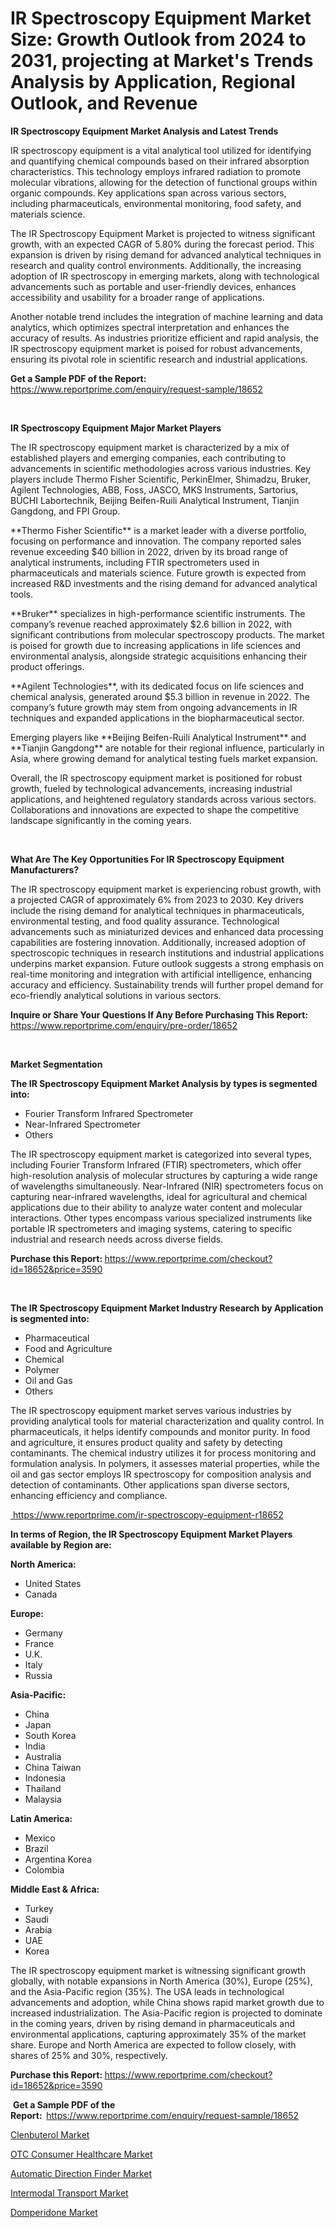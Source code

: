<p><h1>IR Spectroscopy Equipment Market Size: Growth Outlook from 2024 to 2031, projecting at Market's Trends Analysis by Application, Regional Outlook, and Revenue</h1></p><p><strong>IR Spectroscopy Equipment Market Analysis and Latest Trends</strong></p>
<p><p>IR spectroscopy equipment is a vital analytical tool utilized for identifying and quantifying chemical compounds based on their infrared absorption characteristics. This technology employs infrared radiation to promote molecular vibrations, allowing for the detection of functional groups within organic compounds. Key applications span across various sectors, including pharmaceuticals, environmental monitoring, food safety, and materials science.</p><p>The IR Spectroscopy Equipment Market is projected to witness significant growth, with an expected CAGR of 5.80% during the forecast period. This expansion is driven by rising demand for advanced analytical techniques in research and quality control environments. Additionally, the increasing adoption of IR spectroscopy in emerging markets, along with technological advancements such as portable and user-friendly devices, enhances accessibility and usability for a broader range of applications.</p><p>Another notable trend includes the integration of machine learning and data analytics, which optimizes spectral interpretation and enhances the accuracy of results. As industries prioritize efficient and rapid analysis, the IR spectroscopy equipment market is poised for robust advancements, ensuring its pivotal role in scientific research and industrial applications.</p></p>
<p><strong>Get a Sample PDF of the Report:&nbsp;</strong> <a href="https://www.reportprime.com/enquiry/request-sample/18652?utm_campaign=34&utm_medium=2&utm_source=Github&utm_content=ia&utm_term=21112024&utm_id=ir-spectroscopy-equipment">https://www.reportprime.com/enquiry/request-sample/18652</a></p>
<p>&nbsp;</p>
<p><strong>IR Spectroscopy Equipment Major Market Players</strong></p>
<p><p>The IR spectroscopy equipment market is characterized by a mix of established players and emerging companies, each contributing to advancements in scientific methodologies across various industries. Key players include Thermo Fisher Scientific, PerkinElmer, Shimadzu, Bruker, Agilent Technologies, ABB, Foss, JASCO, MKS Instruments, Sartorius, BÜCHI Labortechnik, Beijing Beifen-Ruili Analytical Instrument, Tianjin Gangdong, and FPI Group.</p><p>**Thermo Fisher Scientific** is a market leader with a diverse portfolio, focusing on performance and innovation. The company reported sales revenue exceeding $40 billion in 2022, driven by its broad range of analytical instruments, including FTIR spectrometers used in pharmaceuticals and materials science. Future growth is expected from increased R&D investments and the rising demand for advanced analytical tools.</p><p>**Bruker** specializes in high-performance scientific instruments. The company’s revenue reached approximately $2.6 billion in 2022, with significant contributions from molecular spectroscopy products. The market is poised for growth due to increasing applications in life sciences and environmental analysis, alongside strategic acquisitions enhancing their product offerings.</p><p>**Agilent Technologies**, with its dedicated focus on life sciences and chemical analysis, generated around $5.3 billion in revenue in 2022. The company’s future growth may stem from ongoing advancements in IR techniques and expanded applications in the biopharmaceutical sector.</p><p>Emerging players like **Beijing Beifen-Ruili Analytical Instrument** and **Tianjin Gangdong** are notable for their regional influence, particularly in Asia, where growing demand for analytical testing fuels market expansion.</p><p>Overall, the IR spectroscopy equipment market is positioned for robust growth, fueled by technological advancements, increasing industrial applications, and heightened regulatory standards across various sectors. Collaborations and innovations are expected to shape the competitive landscape significantly in the coming years.</p></p>
<p>&nbsp;</p>
<p><strong>What Are The Key Opportunities For IR Spectroscopy Equipment Manufacturers?</strong></p>
<p><p>The IR spectroscopy equipment market is experiencing robust growth, with a projected CAGR of approximately 6% from 2023 to 2030. Key drivers include the rising demand for analytical techniques in pharmaceuticals, environmental testing, and food quality assurance. Technological advancements such as miniaturized devices and enhanced data processing capabilities are fostering innovation. Additionally, increased adoption of spectroscopic techniques in research institutions and industrial applications underpins market expansion. Future outlook suggests a strong emphasis on real-time monitoring and integration with artificial intelligence, enhancing accuracy and efficiency. Sustainability trends will further propel demand for eco-friendly analytical solutions in various sectors.</p></p>
<p><strong>Inquire or Share Your Questions If Any Before Purchasing This Report:</strong> <a href="https://www.reportprime.com/enquiry/pre-order/18652?utm_campaign=34&utm_medium=2&utm_source=Github&utm_content=ia&utm_term=21112024&utm_id=ir-spectroscopy-equipment">https://www.reportprime.com/enquiry/pre-order/18652</a></p>
<p>&nbsp;</p>
<p><strong>Market Segmentation</strong></p>
<p><strong>The IR Spectroscopy Equipment Market Analysis by types is segmented into:</strong></p>
<p><ul><li>Fourier Transform Infrared Spectrometer</li><li>Near-Infrared Spectrometer</li><li>Others</li></ul></p>
<p><p>The IR spectroscopy equipment market is categorized into several types, including Fourier Transform Infrared (FTIR) spectrometers, which offer high-resolution analysis of molecular structures by capturing a wide range of wavelengths simultaneously. Near-Infrared (NIR) spectrometers focus on capturing near-infrared wavelengths, ideal for agricultural and chemical applications due to their ability to analyze water content and molecular interactions. Other types encompass various specialized instruments like portable IR spectrometers and imaging systems, catering to specific industrial and research needs across diverse fields.</p></p>
<p><strong>Purchase this Report:&nbsp;</strong><a href="https://www.reportprime.com/checkout?id=18652&price=3590&utm_campaign=34&utm_medium=2&utm_source=Github&utm_content=ia&utm_term=21112024&utm_id=ir-spectroscopy-equipment">https://www.reportprime.com/checkout?id=18652&price=3590</a></p>
<p>&nbsp;</p>
<p><strong>The IR Spectroscopy Equipment Market Industry Research by Application is segmented into:</strong></p>
<p><ul><li>Pharmaceutical</li><li>Food and Agriculture</li><li>Chemical</li><li>Polymer</li><li>Oil and Gas</li><li>Others</li></ul></p>
<p><p>The IR spectroscopy equipment market serves various industries by providing analytical tools for material characterization and quality control. In pharmaceuticals, it helps identify compounds and monitor purity. In food and agriculture, it ensures product quality and safety by detecting contaminants. The chemical industry utilizes it for process monitoring and formulation analysis. In polymers, it assesses material properties, while the oil and gas sector employs IR spectroscopy for composition analysis and detection of contaminants. Other applications span diverse sectors, enhancing efficiency and compliance.</p></p>
<p><a href="https://www.reportprime.com/ir-spectroscopy-equipment-r18652?utm_campaign=34&utm_medium=2&utm_source=Github&utm_content=ia&utm_term=21112024&utm_id=ir-spectroscopy-equipment">&nbsp;https://www.reportprime.com/ir-spectroscopy-equipment-r18652</a></p>
<p><strong>In terms of Region, the IR Spectroscopy Equipment Market Players available by Region are:</strong></p>
<p>
    <p> <strong> North America: </strong>
        <ul>
            <li>United States</li>
            <li>Canada</li>
        </ul>
        </p> 
    <p> <strong> Europe: </strong>
        <ul>
            <li>Germany</li>
            <li>France</li>
            <li>U.K.</li>
            <li>Italy</li>
            <li>Russia</li>
        </ul>
        </p> 
    <p> <strong> Asia-Pacific: </strong>
        <ul>
            <li>China</li>
            <li>Japan</li>
            <li>South Korea</li>
            <li>India</li>
            <li>Australia</li>
            <li>China Taiwan</li>
            <li>Indonesia</li>
            <li>Thailand</li>
            <li>Malaysia</li>
        </ul>
        </p> 
    <p> <strong> Latin America: </strong>
        <ul>
            <li>Mexico</li>
            <li>Brazil</li>
            <li>Argentina Korea</li>
            <li>Colombia</li>
        </ul>
        </p> 
    <p> <strong> Middle East & Africa: </strong>
        <ul>
            <li>Turkey</li>
            <li>Saudi</li>
            <li>Arabia</li>
            <li>UAE</li>
            <li>Korea</li>
        </ul>
    </p>
    </p>
<p><p>The IR spectroscopy equipment market is witnessing significant growth globally, with notable expansions in North America (30%), Europe (25%), and the Asia-Pacific region (35%). The USA leads in technological advancements and adoption, while China shows rapid market growth due to increased industrialization. The Asia-Pacific region is projected to dominate in the coming years, driven by rising demand in pharmaceuticals and environmental applications, capturing approximately 35% of the market share. Europe and North America are expected to follow closely, with shares of 25% and 30%, respectively.</p></p>
<p><strong>Purchase this Report: </strong><a href="https://www.reportprime.com/checkout?id=18652&price=3590&utm_campaign=34&utm_medium=2&utm_source=Github&utm_content=ia&utm_term=21112024&utm_id=ir-spectroscopy-equipment">https://www.reportprime.com/checkout?id=18652&price=3590</a></p>
<p>&nbsp;<strong>Get a Sample PDF of the Report:&nbsp;&nbsp;</strong><a href="https://www.reportprime.com/enquiry/request-sample/18652?utm_campaign=34&utm_medium=2&utm_source=Github&utm_content=ia&utm_term=21112024&utm_id=ir-spectroscopy-equipment">https://www.reportprime.com/enquiry/request-sample/18652</a></p>
<p><strong></strong></p>
<p><p><a href="https://issuu.com/reportprime-2/docs/clenbuterol-market-size-2030.pptx_446a5029a9b69d?utm_campaign=34&utm_medium=2&utm_source=Github&utm_content=ia&utm_term=21112024&utm_id=ir-spectroscopy-equipment">Clenbuterol Market</a></p><p><a href="https://www.linkedin.com/pulse/otc-consumer-healthcare-market-progressan-anticipated-compound-4aele?utm_campaign=34&utm_medium=2&utm_source=Github&utm_content=ia&utm_term=21112024&utm_id=ir-spectroscopy-equipment">OTC Consumer Healthcare Market</a></p><p><a href="https://github.com/mabutironaldo/Market-Research-Report-List-6/blob/main/automatic-direction-finder-market.md?utm_campaign=34&utm_medium=2&utm_source=Github&utm_content=ia&utm_term=21112024&utm_id=ir-spectroscopy-equipment">Automatic Direction Finder Market</a></p><p><a href="https://www.linkedin.com/pulse/intermodal-transportmarket-size-trends-growth-rate-143-jsuce?utm_campaign=34&utm_medium=2&utm_source=Github&utm_content=ia&utm_term=21112024&utm_id=ir-spectroscopy-equipment">Intermodal Transport Market</a></p><p><a href="https://issuu.com/reportprime-2/docs/domperidone-market-size-2030.pptx_393b51f6fae3b0?utm_campaign=34&utm_medium=2&utm_source=Github&utm_content=ia&utm_term=21112024&utm_id=ir-spectroscopy-equipment">Domperidone Market</a></p></p>